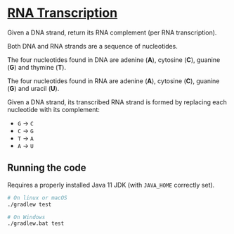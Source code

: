 # [RNA Transcription](https://github.com/exercism/java/tree/master/exercises/rna-transcription)

Given a DNA strand, return its RNA complement (per RNA transcription).

Both DNA and RNA strands are a sequence of nucleotides.

The four nucleotides found in DNA are adenine (**A**), cytosine (**C**),
guanine (**G**) and thymine (**T**).

The four nucleotides found in RNA are adenine (**A**), cytosine (**C**),
guanine (**G**) and uracil (**U**).

Given a DNA strand, its transcribed RNA strand is formed by replacing
each nucleotide with its complement:

* `G` -> `C`
* `C` -> `G`
* `T` -> `A`
* `A` -> `U`

## Running the code

Requires a properly installed Java 11 JDK (with `JAVA_HOME` correctly set).

```bash
# On linux or macOS
./gradlew test

# On Windows
./gradlew.bat test
```
